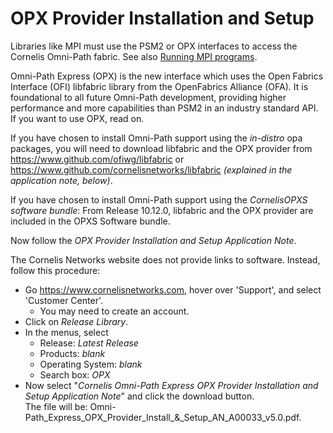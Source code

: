 # OPX Provider Installation and Setup

Libraries like MPI must use the PSM2 or OPX interfaces to access the Cornelis Omni-Path fabric. See also [Running MPI programs](Running_MPI_Applications.md).

Omni-Path Express (OPX) is the new interface which uses the Open Fabrics Interface (OFI) libfabric library from the OpenFabrics Alliance (OFA). It is foundational to all future Omni-Path development, providing higher performance and more capabilities than PSM2 in an industry standard API. If you want to use OPX, read on.

If you have chosen to install Omni-Path support using the *in-distro* opa packages, you will need to download libfabric and the OPX provider from https://www.github.com/ofiwg/libfabric or https://www.github.com/cornelisnetworks/libfabric *(explained in the application note, below)*.

If you have chosen to install Omni-Path support using the *CornelisOPXS software bundle*: From Release 10.12.0, libfabric and the OPX provider are included in the OPXS Software bundle.

Now follow the *OPX Provider Installation and Setup Application Note*.

The Cornelis Networks website does not provide links to software. Instead, follow this procedure:
- Go https://www.cornelisnetworks.com, hover over 'Support', and select 'Customer Center'.
  - You may need to create an account.
- Click on *Release Library*.
- In the menus, select
  - Release: *Latest Release*
  - Products: *blank*
  - Operating System: *blank*
  - Search box: *OPX*
- Now select "*Cornelis Omni-Path Express OPX Provider Installation and Setup Application Note*" and click the download button.<br>
The file will be: Omni-Path_Express_OPX_Provider_Install_&_Setup_AN_A00033_v5.0.pdf.<br>
